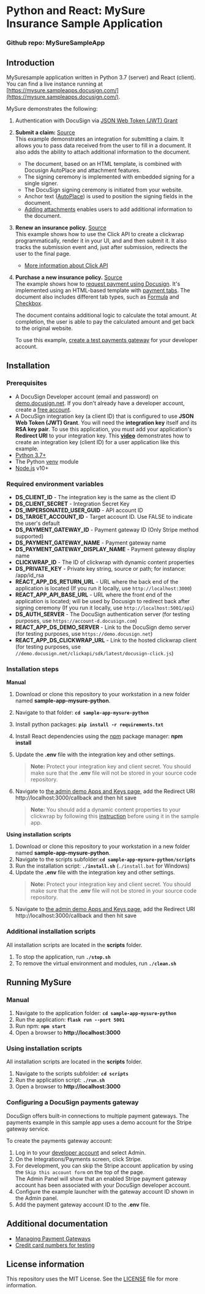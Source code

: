 # Python and React: MySure Insurance Sample Application

### Github repo: MySureSampleApp

## Introduction
MySuresample application written in Python 3.7 (server) and React (client). You can find a live instance running at [https://mysure.sampleapps.docusign.com/](https://mysure.sampleapps.docusign.com/).

MySure demonstrates the following:

1. Authentication with DocuSign via [JSON Web Token (JWT) Grant](https://developers.docusign.com/esign-rest-api/guides/authentication/oauth2-jsonwebtoken)
2. **Submit a claim:** [Source](./app/api/requests.py)   
   This example demonstrates an integration for submitting a claim. It allows you to pass data received from the user to fill in a document. It also adds the ability to attach additional information to the document.  
   * The document, based on an HTML template, is combined with Docusign AutoPlace and attachment features.  
   * The signing ceremony is implemented with embedded signing for a single signer. 
   * The DocuSign signing ceremony is initiated from your website.  
   * Anchor text ([AutoPlace](https://support.docusign.com/en/guides/AutoPlace-New-DocuSign-Experience)) is used to position the signing fields in the document.  
   * [Adding attachments](https://support.docusign.com/en/guides/signer-guide-signing-adding-attachments-new) enables users to add additional information to the document.
3. **Renew an insurance policy.** [Source](./app/api/clickwrap.py)  
   This example shows how to use the Click API to create a clickwrap programmatically, render it in your UI, and and then submit it. It also tracks the submission event and, just after submission, redirects the user to the final page.  
   * [More information about Click API](https://developers.docusign.com/click-api) 
4. **Purchase a new insurance policy.** [Source](./app/api/requests.py)  
   The example shows how to [request payment using Docusign](https://www.docusign.com/products/payments). It's implemented using an HTML-based template with [payment tabs](https://developers.docusign.com/esign-rest-api/guides/concepts/tabs/payment). The document also includes different tab types, such as [Formula](https://developers.docusign.com/esign-rest-api/guides/concepts/tabs) and
   [Checkbox](https://developers.docusign.com/esign-rest-api/reference/Envelopes/EnvelopeRecipientTabs/).   

   The document contains additional logic to calculate the total amount. At completion, the user is able to pay the calculated amount and get back to the original website.  

   To use this example, [create a test payments gateway](#user-content-configuring-a-docusign-payments-gateway) for your developer account.

## Installation

### Prerequisites
* A DocuSign Developer account (email and password) on [demo.docusign.net](https://demo.docusign.net). If you don't already have a developer account, create a [free account](https://go.docusign.com/sandbox/productshot/?elqCampaignId=16535).
* A DocuSign integration key (a client ID) that is configured to use **JSON Web Token (JWT) Grant**.
   You will need the **integration key** itself and its **RSA key pair**. To use this application, you must add your application's **Redirect URI** to your integration key. This [**video**](https://www.youtube.com/watch?v=GgDqa7-L0yo) demonstrates how to create an integration key (client ID) for a user application like this example. 
* [Python 3.7+](https://www.python.org/downloads/)
* The Python [venv](https://docs.python.org/3/library/venv.html#module-venv) module
* [Node.js](https://nodejs.org/) v10+

### Required environment variables

* **DS_CLIENT_ID** - The integration key is the same as the client ID
* **DS_CLIENT_SECRET** - Integration Secret Key
* **DS_IMPERSONATED_USER_GUID** - API account ID
* **DS_TARGET_ACCOUNT_ID** - Target account ID. Use FALSE to indicate the user's default
* **DS_PAYMENT_GATEWAY_ID** - Payment gateway ID (Only Stripe method supported)
* **DS_PAYMENT_GATEWAY_NAME** - Payment gateway name
* **DS_PAYMENT_GATEWAY_DISPLAY_NAME** - Payment gateway display name
* **CLICKWRAP_ID** - The ID of clickwrap with dynamic content properties
* **DS_PRIVATE_KEY** - Private key string, source or path; for instance: /app/id_rsa
* **REACT_APP_DS_RETURN_URL** - URL where the back end of the application is located (If you run it locally, use `http://localhost:3000`)
* **REACT_APP_API_BASE_URL** - URL where the front end of the application is located; will be used by Docusign to redirect back after signing ceremony (If you run it locally, use `http://localhost:5001/api`)
* **DS_AUTH_SERVER** - The DocuSign authentication server (for testing purposes, use `https://account-d.docusign.com`)
* **REACT_APP_DS_DEMO_SERVER** - Link to the DocuSign demo server (for testing purposes, use `https://demo.docusign.net`)
* **REACT_APP_DS_CLICKWRAP_URL** - Link to the hosted clickwrap client (for testing purposes, use `//demo.docusign.net/clickapi/sdk/latest/docusign-click.js`)

### Installation steps

**Manual**

1. Download or clone this repository to your workstation in a new folder named **sample-app-mysure-python**.
2. Navigate to that folder: **`cd sample-app-mysure-python`**
3. Install python packages: **`pip install -r requirements.txt`**
4. Install React dependencies using the [npm](https://www.npmjs.com/) package manager:  **npm install**
5. Update the **.env** file with the integration key and other settings.  
    > **Note:** Protect your integration key and client secret. You should make sure that the **.env** file will not be stored in your source code repository.
6. Navigate to [the admin demo Apps and Keys page](https://admindemo.docusign.com/authenticate?goTo=appsAndKeys), add the Redirect URI http://localhost:3000/callback and then hit save

    > **Note:** You should add a dynamic content properties to your clickwrap by following this [instruction](https://developers.docusign.com/docs/click-api/click101/customize-clickwrap-fields/) before using it in the sample app.

**Using installation scripts**

1. Download or clone this repository to your workstation in a new folder named **sample-app-mysure-python**.
2. Navigate to the scripts subfolder:**`cd sample-app-mysure-python/scripts`**
3. Run the installation script: **`./install.sh`** (`./install.bat` for Windows)
4. Update the **.env** file with the integration key and other settings.  
    > **Note:** Protect your integration key and client secret. You should make sure that the **.env** file will not be stored in your source code repository.
5. Navigate to [the admin demo Apps and Keys page](https://admindemo.docusign.com/authenticate?goTo=appsAndKeys), add the Redirect URI http://localhost:3000/callback and then hit save

### Additional installation scripts
All installation scripts are located in the **scripts** folder.
1. To stop the application, run **`./stop.sh`**
1. To remove the virtual environment and modules, run **`./clean.sh`**
   
## Running MySure

### Manual

1. Navigate to the application folder: **`cd sample-app-mysure-python`**
2. Run the application: **`flask run --port 5001`**
3. Run npm: **`npm start`**
4. Open a browser to **http://localhost:3000**

### Using installation scripts

All installation scripts are located in the **scripts** folder.
1. Navigate to the scripts subfolder: **`cd scripts`**
2. Run the application script: **`./run.sh`**
3. Open a browser to **http://localhost:3000**

### Configuring a DocuSign payments gateway
DocuSign offers built-in connections to multiple payment gateways. The payments example in this sample app uses a demo account for the Stripe gateway service.

To create the payments gateway account:

1. Log in to your [developer account](https://appdemo.docusign.com/) and select Admin.
2. On the Integrations/Payments screen, click Stripe.
3. For development, you can skip the Stripe account application by using the `Skip this account form` on the top of the page.  
  The Admin Panel will show that an enabled Stripe payment gateway account has been associated with your DocuSign developer account.
5. Configure the example launcher with the gateway account ID shown in the Admin panel.
6. Add the payment gateway account ID to the **.env** file.

## Additional documentation
* [Managing Payment Gateways](https://support.docusign.com/en/guides/managing-payment-gateways)
* [Credit card numbers for testing](https://stripe.com/docs/testing)

## License information
This repository uses the MIT License. See the [LICENSE](./LICENSE) file for more information.
